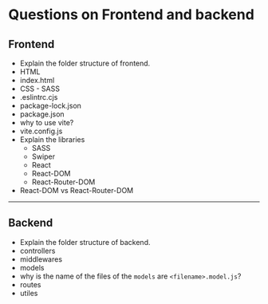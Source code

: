 # Questions on Frontend and backend

## Frontend

- Explain the folder structure of frontend.
- HTML
- index.html
- CSS - SASS
- .eslintrc.cjs
- package-lock.json
- package.json
- why to use vite?
- vite.config.js
- Explain the libraries
  - SASS
  - Swiper
  - React
  - React-DOM
  - React-Router-DOM
- React-DOM vs React-Router-DOM

<hr/>

## Backend
- Explain the folder structure of backend.
- controllers
- middlewares
- models
- why is the name of the files of the `models` are `<filename>.model.js`? 
- routes
- utiles